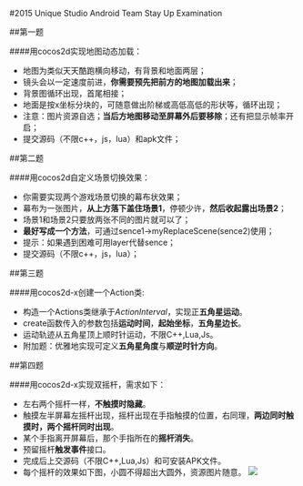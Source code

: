#2015 Unique Studio Android Team Stay Up Examination

##第一题

####用cocos2d实现地图动态加载：

* 地图为类似天天酷跑横向移动，有背景和地面两层；
* 镜头会以一定速度前进，**你需要预先把前方的地图加载出来**；
* 背景图循环出现，首尾相接；
* 地面是按x坐标分块的，可随意做出阶梯或高低高低的形状等，循环出现；
* 注意：图片资源自选；**当后方地图移动至屏幕外后要移除**；还有把显示帧率开启；
* 提交源码（不限c++，js，lua）和apk文件；

##第二题

####用cocos2d自定义场景切换效果：

 * 你需要实现两个游戏场景切换的幕布状效果；
 * 幕布为一张图片，**从上方落下盖住场景1**，停顿少许，**然后收起露出场景2**；
 * 场景1和场景2只要放两张不同的图片就可以了；
 * **最好写成一个方法**，可通过sence1->myReplaceScene(sence2)使用；
 * 提示：如果遇到困难可用layer代替sence；
 * 提交源码（不限c++，js，lua）；

 ##第三题

 ####用cocos2d-x创建一个Action类:

 * 构造一个Actions类继承于*ActionInterval*，实现正**五角星运动**。
 * create函数传入的参数包括**运动时间**，**起始坐标**，**五角星边长**。
 * 运动轨迹从五角星顶上顺时针运动，不限C++,Lua,Js。
 * 附加题：优雅地实现可定义**五角星角度**与**顺逆时针方向**。

##第四题

####用cocos2d-x实现双摇杆，需求如下：

 * 左右两个摇杆一样，**不触摸时隐藏**。
 * 触摸左半屏幕左摇杆出现，摇杆出现在手指触摸的位置，右同理，**两边同时触摸时，两个摇杆同时出现**。
 * 某个手指离开屏幕后，那个手指所在的**摇杆消失**。
 * 预留摇杆**触发事件**接口。
 * 完成后上交源码（不限C++,Lua,Js）和可安装APK文件。
 * 每个摇杆的效果如下图，小圆不得超出大圆外，资源图片随意。
 ![](http://bosseveryday.qiniudn.com/www.yxkfw.com-8375.gif)
